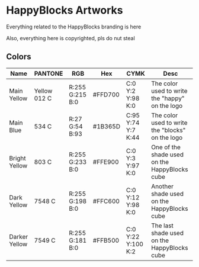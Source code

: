 # HappyBlocks Artworks

Everything related to the HappyBlocks branding is here

Also, everything here is copyrighted, pls do nut steal

## Colors

|      Name      |    PANTONE    |       RGB        |   Hex   |         CYMK         |                       Desc                        |
|----------------|---------------|------------------|---------|----------------------|---------------------------------------------------|
| Main Yellow    | Yellow 012 C  | R:255 G:215 B:0  | #FFD700 | C:0  Y:2  Y:98  K:0  | The color used to write the "happy" on the logo   |
| Main Blue      | 534 C         | R:27  G:54  B:93 | #1B365D | C:95 Y:74 Y:7   K:44 | The color used to write the "blocks" on the logo  |
| Bright Yellow  | 803 C         | R:255 G:233 B:0  | #FFE900 | C:0  Y:3  Y:97  K:0  | One of the shade used on the HappyBlocks cube     |
| Dark Yellow    | 7548 C        | R:255 G:198 B:0  | #FFC600 | C:0  Y:12 Y:98  K:0  | Another shade used on the HappyBlocks cube        |
| Darker Yellow  | 7549 C        | R:255 G:181 B:0  | #FFB500 | C:0  Y:22 Y:100 K:2  | The last shade used on the HappyBlocks cube       |
